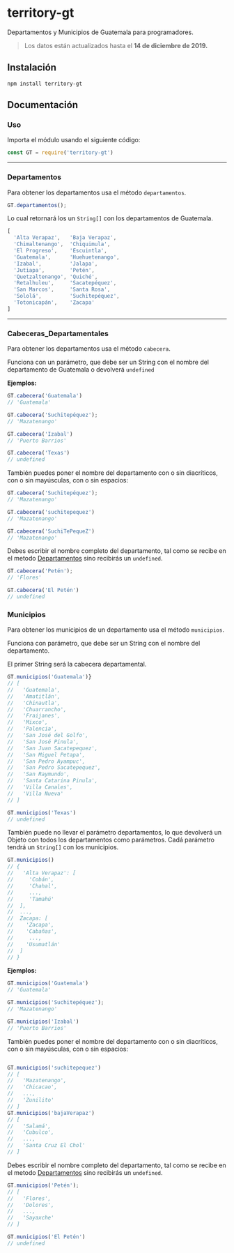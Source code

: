 # territory-gt

Departamentos y Municipios de Guatemala para programadores.

> Los datos están actualizados hasta el **14 de diciembre de 2019.**

## Instalación

`npm install territory-gt`

## Documentación

### Uso

Importa el módulo usando el siguiente código:

```Javascript
const GT = require('territory-gt')
```

---

### Departamentos

Para obtener los departamentos usa el método `departamentos`.

```Javascript
GT.departamentos();
```

Lo cual retornará los un `String[]` con los departamentos de Guatemala.

```Javascript
[
  'Alta Verapaz',   'Baja Verapaz',
  'Chimaltenango',  'Chiquimula',
  'El Progreso',    'Escuintla',
  'Guatemala',      'Huehuetenango',
  'Izabal',         'Jalapa',
  'Jutiapa',        'Petén',
  'Quetzaltenango', 'Quiché',
  'Retalhuleu',     'Sacatepéquez',
  'San Marcos',     'Santa Rosa',
  'Sololá',         'Suchitepéquez',
  'Totonicapán',    'Zacapa'
]
```

---

### Cabeceras_Departamentales

Para obtener los departamentos usa el método `cabecera`.

Funciona con un parámetro, que debe ser un String con el nombre del departamento de Guatemala o
devolverá `undefined`

**Ejemplos:**

```Javascript
GT.cabecera('Guatemala')
// 'Guatemala'

GT.cabecera('Suchitepéquez');
// 'Mazatenango'

GT.cabecera('Izabal')
// 'Puerto Barrios'

GT.cabecera('Texas')
// undefined
```

También puedes poner el nombre del departamento con o sin diacríticos, con o sin mayúsculas, con o
sin espacios:

```Javascript
GT.cabecera('Suchitepéquez');
// 'Mazatenango'

GT.cabecera('suchitepequez')
// 'Mazatenango'

GT.cabecera('SuchiTePequeZ')
// 'Mazatenango'
```

Debes escribir el nombre completo del departamento, tal como se recibe en el metodo
[Departamentos](###Departamentos) sino recibirás un `undefined`.

```Javascript
GT.cabecera('Petén');
// 'Flores'

GT.cabecera('El Petén')
// undefined

```

### Municipios

Para obtener los municipios de un departamento usa el método `municipios`.

Funciona con parámetro, que debe ser un String con el nombre del departamento.

El primer String será la cabecera departamental.

```Javascript
GT.municipios('Guatemala')}
// [
//   'Guatemala',
//   'Amatitlán',
//   'Chinautla',
//   'Chuarrancho',
//   'Fraijanes',
//   'Mixco',
//   'Palencia',
//   'San José del Golfo',
//   'San José Pinula',
//   'San Juan Sacatepequez',
//   'San Miguel Petapa',
//   'San Pedro Ayampuc',
//   'San Pedro Sacatepequez',
//   'San Raymundo',
//   'Santa Catarina Pinula',
//   'Villa Canales',
//   'Villa Nueva'
// ]

GT.municipios('Texas')
// undefined
```

También puede no llevar el parámetro departamentos, lo que devolverá un Objeto con todos los
departamentos como parámetros. Cadá parámetro tendrá un `String[]` con los municipios.

```Javascript
GT.municipios()
// {
//   'Alta Verapaz': [
//     'Cobán',
//     'Chahal',
//     ...,
//     'Tamahú'
//  ],
//  ...,
//  Zacapa: [
//    'Zacapa',
//    'Cabañas',
//     ...,
//    'Usumatlán'
//  ]
// }
```

**Ejemplos:**

```Javascript
GT.municipios('Guatemala')
// 'Guatemala'

GT.municipios('Suchitepéquez');
// 'Mazatenango'

GT.municipios('Izabal')
// 'Puerto Barrios'
```

También puedes poner el nombre del departamento con o sin diacríticos, con o sin mayúsculas, con o sin espacios:

```Javascript

GT.municipios('suchitepequez')
// [
//   'Mazatenango',
//   'Chicacao',
//   ...,
//   'Zunilito'
// ]
GT.municipios('bajaVerapaz')
// [
//   'Salamá',
//   'Cubulco',
//   ...,
//   'Santa Cruz El Chol'
// ]


```

Debes escribir el nombre completo del departamento, tal como se recibe en el metodo [Departamentos](###Departamentos) sino recibirás un `undefined`.

```Javascript
GT.municipios('Petén');
// [
//   'Flores',
//   'Dolores',
//   ...,
//   'Sayaxche'
// ]

GT.municipios('El Petén')
// undefined
```
